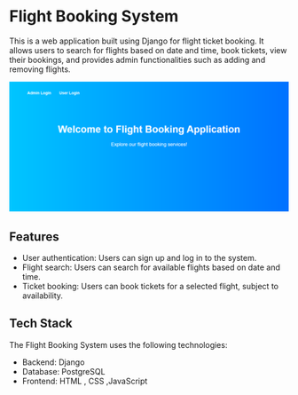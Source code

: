 # Flight Booking System

This is a web application built using Django for flight ticket booking. It allows users to search for flights based on date and time, book tickets, view their bookings, and provides admin functionalities such as adding and removing flights.

![Home Page](s/home.png)

## Features

- User authentication: Users can sign up and log in to the system.
- Flight search: Users can search for available flights based on date and time.
- Ticket booking: Users can book tickets for a selected flight, subject to availability.

## Tech Stack

The Flight Booking System uses the following technologies:

- Backend: Django
- Database: PostgreSQL
- Frontend: HTML , CSS ,JavaScript



